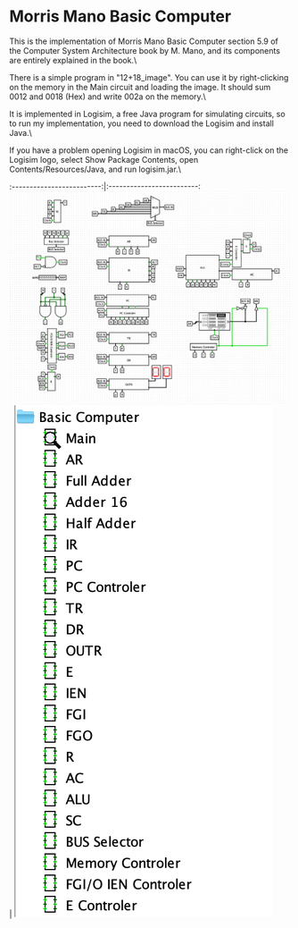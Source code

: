 # Morris Mano Basic Computer

This is the implementation of Morris Mano Basic Computer section 5.9 of the Computer System Architecture book by M. Mano, and its components are entirely explained in the book.\\

There is a simple program in "12+18_image". You can use it by right-clicking on the memory in the Main circuit and loading the image. It should sum 0012 and 0018 (Hex) and write 002a on the memory.\\

It is implemented in Logisim, a free Java program for simulating circuits, so to run my implementation, you need to download the Logisim and install Java.\\

If you have a problem opening Logisim in macOS, you can right-click on the Logisim logo, select Show Package Contents, open Contents/Resources/Java, and run logisim.jar.\\

:-------------------------:|:-------------------------:
![](./MainCircuit.png)  |  ![](./ImplementedCircuits.png)
